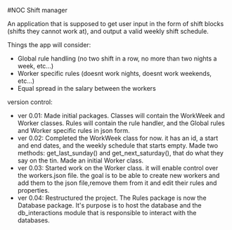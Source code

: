 #NOC Shift manager

An application that is supposed to get user input in the form of shift blocks (shifts they cannot work at),
and output a valid weekly shift schedule.

Things the app will consider:
* Global rule handling (no two shift in a row, no more than two nights a week, etc...)
* Worker specific rules (doesnt work nights, doesnt work weekends, etc...)
* Equal spread in the salary between the workers


version control:
- ver 0.01: Made initial packages.
 Classes will contain the WorkWeek and Worker classes.
 Rules will contain the rule handler, and the Global rules and Worker specific rules in json form.
- ver 0.02: Completed the WorkWeek class for now. it has an id, a start and end dates, and the weekly schedule
that starts empty. Made two methods: get_last_sunday() and get_next_saturday(), that do what they say on the tin.
Made an initial Worker class.
- ver 0.03: Started work on the Worker class. it will enable control over the workers.json file.
the goal is to be able to create new workers and add them to the json file,remove them from it and edit their rules and properties.
- ver 0.04: Restructured the project. The Rules package is now the Database package.
 It's purpose is to host the database and the db_interactions module that is responsible to interact with the databases.